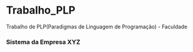 # Trabalho_PLP
Trabalho de PLP(Paradigmas de Linguagem de Programação) - Faculdade

### Sistema da Empresa XYZ
